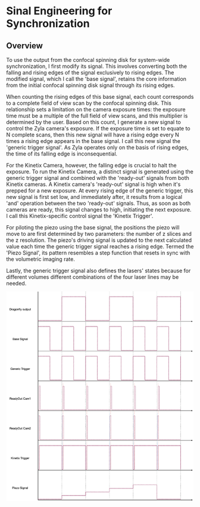 # Sinal Engineering for Synchronization

## Overview

To use the output from the confocal spinning disk for system-wide synchronization, I first modify its signal. This involves converting both the falling and rising edges of the 
signal exclusively to rising edges. The modified signal, which I call the 'base signal', retains the core information from the initial confocal spinning disk signal
through its rising edges.

When counting the rising edges of this base signal, each count corresponds to a complete field of view scan by the confocal spinning disk. This relationship sets a limitation
on the camera exposure times: the exposure time must be a multiple of the full field of view scans, and this multiplier is determined by the user. Based on this count, 
I generate a new signal to control the Zyla camera's exposure. If the exposure time is set to equate to N complete scans, then this new signal will have a rising edge 
every N times a rising edge appears in the base signal. I call this new signal the 'generic trigger signal'. As Zyla operates only on the basis of rising edges, the time 
of its falling edge is inconsequential.

For the Kinetix Camera, however, the falling edge is crucial to halt the exposure. To run the Kinetix Camera, a distinct signal is generated using the generic trigger signal
and combined with the 'ready-out' signals from both Kinetix cameras. A Kinetix camera's 'ready-out' signal is high when it's prepped for a new exposure. At every rising edge
of the generic trigger, this new signal is first set low, and immediately after, it results from a logical 'and' operation between the two 'ready-out' signals. Thus, as soon 
as both cameras are ready, this signal changes to high, initiating the next exposure. I call this Kinetix-specific control signal the 'Kinetix Trigger'.

For piloting the piezo using the base signal, the positions the piezo will move to are first determined by two parameters: the number of z slices and the z resolution.
The piezo's driving signal is updated to the next calculated value each time the generic trigger signal reaches a rising edge. Termed the 'Piezo Signal', its pattern resembles
a step function that resets in sync with the volumetric imaging rate.

Lastly, the generic trigger signal also defines the lasers' states because for different volumes different combinations of the four laser lines may be needed.

<p align="center">
  <img src="https://github.com/venkatachalamlab/lambda/blob/main/figures/signals.jpeg" alt="Description of Image" width=900>
</p>
